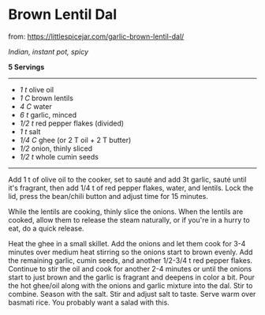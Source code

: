 # Brown Lentil Dal

from: https://littlespicejar.com/garlic-brown-lentil-dal/

*Indian, instant pot, spicy*

**5 Servings**

---

- *1 t* olive oil
- *1 C* brown lentils
- *4 C* water
- *6 t* garlic, minced
- *1/2 t* red pepper flakes (divided)
- *1 t* salt
- *1/4 C* ghee (or 2 T oil + 2 T butter)
- *1/2* onion, thinly sliced
- *1/2 t* whole cumin seeds

---

Add 1 t of olive oil to the cooker, set to sauté and add 3t garlic, sauté  until
it's fragrant, then add 1/4 t of red pepper flakes, water, and lentils. Lock the
lid, press the bean/chili button and adjust time for 15 minutes.

While the lentils are cooking, thinly slice the onions. When the lentils are
cooked, allow them to release the steam naturally, or if you're in a hurry to
eat, do a quick release.

Heat the ghee in a small skillet. Add the onions and let them cook for 3-4
minutes over medium heat stirring so the onions start to brown evenly. Add the
remaining garlic, cumin seeds, and another 1/2-3/4 t red pepper flakes.
Continue to stir the oil and cook for another 2-4 minutes or until the onions
start to just brown and the garlic is fragrant and deepens in color a bit. Pour
the hot ghee/oil along with the onions and garlic mixture into the dal. Stir to
combine. Season with the salt. Stir and adjust salt to taste. Serve warm over
basmati rice. You probably want a salad with this.
